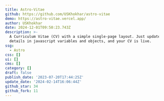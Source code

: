```yaml
---
title: Astro-Vitae
github: https://github.com/USKhokhar/astro-vitae
demo: https://astro-vitae.vercel.app/
author: USKhokhar
date: 2024-12-01T09:50:23.743Z
description: >-
  A Curriculum Vitae (CV) with a simple single-page layout. Just update your
  details in javascript variables and objects, and your CV is live.
ssg:
  - Astro
css: []
ui: []
cms: []
category: []
draft: false
publish_date: '2023-07-20T17:44:25Z'
update_date: '2024-02-14T16:06:44Z'
github_star: 34
github_fork: 11
---
```

